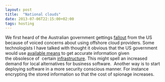 ```yaml
---
layout: post
title:  "National clouds"
date: 2013-07-06T22:15:00+02:00
tags: hosting
---
```


We first heard of the Australian government gettings <a href="http://delimiter.com.au/2012/04/13/us-slams-australias-on-shore-cloud-fixation/">fallout</a> from the US because of voiced concerns about using offshore cloud providers. Some technologists I have talked with thought it obvious that the US government would use <a href="http://www.guardian.co.uk/world/2013/jun/30/nsa-leaks-us-bugging-european-allies">available means</a> to get accurate information given the obsolesce of  certain <a href="http://en.wikipedia.org/wiki/ECHELON">infrastructure</a>. This might spell an increased demand for local alternatives for business software.  Another way is to start deploying software in a more security conscious manner. For instance encrypting the stored information so that the cost of spionage increases.
<div style="clear: both;"></div>